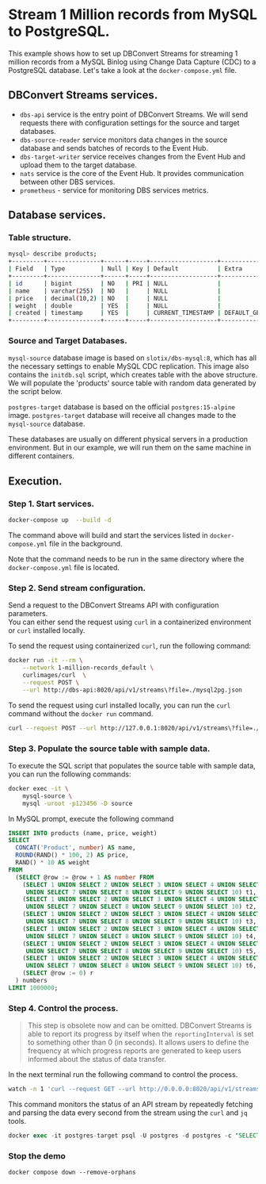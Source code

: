 # Stream 1 Million records from MySQL to PostgreSQL.

This example shows how to set up DBConvert Streams for streaming 1 million records from a MySQL Binlog using Change Data Capture (CDC) to a PostgreSQL database.
Let's take a look at the `docker-compose.yml` file.

## DBConvert Streams services.

- `dbs-api` service is the entry point of DBConvert Streams. We will send requests there with configuration settings for the source and target databases.
- `dbs-source-reader` service monitors data changes in the source database and sends batches of records to the Event Hub.
- `dbs-target-writer` service receives changes from the Event Hub and upload them to the target database.
- `nats` service is the core of the Event Hub. It provides communication between other DBS services.
- `prometheus` - service for monitoring DBS services metrics.

## Database services.

### Table structure.

```bash
mysql> describe products;
+---------+---------------+------+-----+-------------------+-------------------+
| Field   | Type          | Null | Key | Default           | Extra             |
+---------+---------------+------+-----+-------------------+-------------------+
| id      | bigint        | NO   | PRI | NULL              |                   |
| name    | varchar(255)  | NO   |     | NULL              |                   |
| price   | decimal(10,2) | NO   |     | NULL              |                   |
| weight  | double        | YES  |     | NULL              |                   |
| created | timestamp     | YES  |     | CURRENT_TIMESTAMP | DEFAULT_GENERATED |
+---------+---------------+------+-----+-------------------+-------------------+
```

### Source and Target Databases.

`mysql-source` database image is based on `slotix/dbs-mysql:8`, which has all the necessary settings to enable MySQL CDC replication. This image also contains the `initdb.sql` script, which creates table with the above structure.   
We will populate the 'products' source table with random data generated by the script below.

`postgres-target` database is based on the official `postgres:15-alpine` image. `postgres-target` database will receive all changes made to the `mysql-source` database.

These databases are usually on different physical servers in a production environment. But in our example, we will run them on the same machine in different containers.

## Execution.

### Step 1. Start services.

```bash
docker-compose up  --build -d
```

The command above will build and start the services listed in `docker-compose.yml` file in the background.

Note that the command needs to be run in the same directory where the `docker-compose.yml` file is located.

### Step 2. Send stream configuration.

Send a request to the DBConvert Streams API with configuration parameters.  
You can either send the request using `curl` in a containerized environment or `curl` installed locally.

To send the request using containerized `curl`, run the following command:

```bash
docker run -it --rm \
    --network 1-million-records_default \
    curlimages/curl  \
    --request POST \
    --url http://dbs-api:8020/api/v1/streams\?file=./mysql2pg.json
```

To send the request using curl installed locally, you can run the `curl` command without the `docker run` command.

```bash
curl --request POST --url http://127.0.0.1:8020/api/v1/streams\?file=./mysql2pg.json
```

### Step 3. Populate the source table with sample data.

To execute the SQL script that populates the source table with sample data, you can run the following commands:

```bash
docker exec -it \
    mysql-source \
    mysql -uroot -p123456 -D source
```

In MySQL prompt, execute the following command

```sql
INSERT INTO products (name, price, weight)
SELECT
  CONCAT('Product', number) AS name,
  ROUND(RAND() * 100, 2) AS price,
  RAND() * 10 AS weight
FROM
  (SELECT @row := @row + 1 AS number FROM
    (SELECT 1 UNION SELECT 2 UNION SELECT 3 UNION SELECT 4 UNION SELECT 5 UNION SELECT 6
     UNION SELECT 7 UNION SELECT 8 UNION SELECT 9 UNION SELECT 10) t1,
    (SELECT 1 UNION SELECT 2 UNION SELECT 3 UNION SELECT 4 UNION SELECT 5 UNION SELECT 6
     UNION SELECT 7 UNION SELECT 8 UNION SELECT 9 UNION SELECT 10) t2,
    (SELECT 1 UNION SELECT 2 UNION SELECT 3 UNION SELECT 4 UNION SELECT 5 UNION SELECT 6
     UNION SELECT 7 UNION SELECT 8 UNION SELECT 9 UNION SELECT 10) t3,
    (SELECT 1 UNION SELECT 2 UNION SELECT 3 UNION SELECT 4 UNION SELECT 5 UNION SELECT 6
     UNION SELECT 7 UNION SELECT 8 UNION SELECT 9 UNION SELECT 10) t4,
    (SELECT 1 UNION SELECT 2 UNION SELECT 3 UNION SELECT 4 UNION SELECT 5 UNION SELECT 6
     UNION SELECT 7 UNION SELECT 8 UNION SELECT 9 UNION SELECT 10) t5,
    (SELECT 1 UNION SELECT 2 UNION SELECT 3 UNION SELECT 4 UNION SELECT 5 UNION SELECT 6
     UNION SELECT 7 UNION SELECT 8 UNION SELECT 9 UNION SELECT 10) t6,
    (SELECT @row := 0) r
  ) numbers
LIMIT 1000000;
```

### Step 4. Control the process. 
>This step is obsolete now and can be omitted. DBConvert Streams is able to report its progress by itself when the `reportingInterval` is set to something other than 0 (in seconds). It allows users to define the frequency at which progress reports are generated to keep users informed about the status of data transfer.


In the next terminal run the following command to control the process.  
```bash
watch -n 1 'curl --request GET --url http://0.0.0.0:8020/api/v1/streams/stat | jq' 
```
This command monitors the status of an API stream by repeatedly fetching and parsing the data every second from the stream using the `curl` and `jq` tools.

```sql
docker exec -it postgres-target psql -U postgres -d postgres -c "SELECT COUNT(*) FROM products;"
```

### Stop the demo
```
docker compose down --remove-orphans
```
